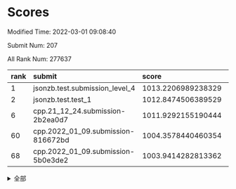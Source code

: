 # Scores

Modified Time: 2022-03-01 09:08:40

Submit Num: 207

All Rank Num: 277637

| rank |               submit               |       score        |       sigma        | pk_num |
| :--- | :--------------------------------- | :----------------- | :----------------- | :----- |
| 1    | jsonzb.test.submission_level_4     | 1013.2206989238329 | 0.8091254676123736 | 5359   |
| 2    | jsonzb.test.test_1                 | 1012.8474506389529 | 0.7941809144411915 | 5364   |
| 6    | cpp.21_12_24.submission-2b2ea0d7   | 1011.9292155190444 | 0.7683062238745203 | 5364   |
| 60   | cpp.2022_01_09.submission-816672bd | 1004.3578440460354 | 0.7058143953690376 | 5368   |
| 68   | cpp.2022_01_09.submission-5b0e3de2 | 1003.9414282813362 | 0.7055242987615821 | 5364   |


<details>
<summary>全部</summary>

| rank |                 submit                 |       score        |       sigma        | pk_num |
| :--- | :------------------------------------- | :----------------- | :----------------- | :----- |
| 1    | jsonzb.test.submission_level_4         | 1013.2206989238329 | 0.8091254676123736 | 5359   |
| 2    | jsonzb.test.test_1                     | 1012.8474506389529 | 0.7941809144411915 | 5364   |
| 3    | gobigger.level_3.submission_level_3_29 | 1012.2024832870609 | 0.7666117522635608 | 5367   |
| 4    | gobigger.level_3.submission_level_3_43 | 1012.058850135404  | 0.7910304666490583 | 5367   |
| 5    | gobigger.level_3.submission_level_3_2  | 1011.9741259744897 | 0.7793740563572898 | 5364   |
| 6    | cpp.21_12_24.submission-2b2ea0d7       | 1011.9292155190444 | 0.7683062238745203 | 5364   |
| 7    | gobigger.level_3.submission_level_3_34 | 1011.8872456273258 | 0.7601501038834123 | 5360   |
| 8    | gobigger.level_3.submission_level_3_15 | 1011.4661295946696 | 0.7804953957630953 | 5365   |
| 9    | gobigger.level_3.submission_level_3_33 | 1011.2281154140038 | 0.7808599780294038 | 5368   |
| 10   | gobigger.level_3.submission_level_3_25 | 1011.1968755300356 | 0.7550638059940756 | 5369   |
| 11   | gobigger.level_3.submission_level_3_24 | 1010.9606395504866 | 0.7844511523482675 | 5365   |
| 12   | gobigger.level_3.submission_level_3_38 | 1010.9191668451315 | 0.7702486092343995 | 5361   |
| 13   | gobigger.level_3.submission_level_3_5  | 1010.8093718982886 | 0.7731503762943817 | 5362   |
| 14   | gobigger.level_3.submission_level_3_13 | 1010.7539166750701 | 0.7641564931856705 | 5365   |
| 15   | gobigger.level_3.submission_level_3_40 | 1010.7085669672281 | 0.7759991794162057 | 5366   |
| 16   | gobigger.level_3.submission_level_3_14 | 1010.6679426831953 | 0.7588421563690656 | 5371   |
| 17   | gobigger.level_3.submission_level_3_47 | 1010.5764440917975 | 0.7662323301449862 | 5364   |
| 18   | gobigger.level_3.submission_level_3_31 | 1010.5674494810177 | 0.7534587391232159 | 5357   |
| 19   | gobigger.level_3.submission_level_3_36 | 1010.552618628314  | 0.7696390503002104 | 5361   |
| 20   | gobigger.level_3.submission_level_3_45 | 1010.5448289613391 | 0.7656661001764861 | 5359   |
| 21   | gobigger.level_3.submission_level_3_1  | 1010.4395146407621 | 0.7597238178442511 | 5368   |
| 22   | gobigger.level_3.submission_level_3_28 | 1010.3667757672943 | 0.7895390191407872 | 5359   |
| 23   | gobigger.level_3.submission_level_3_12 | 1010.329460725199  | 0.7633433840730259 | 5360   |
| 24   | gobigger.level_3.submission_level_3_4  | 1010.323769999388  | 0.7598159469197191 | 5364   |
| 25   | gobigger.level_3.submission_level_3_27 | 1010.2762092334765 | 0.7637024662511613 | 5370   |
| 26   | gobigger.level_3.submission_level_3_7  | 1010.2498200586595 | 0.7858930519490722 | 5369   |
| 27   | gobigger.level_3.submission_level_3_48 | 1010.2264546133493 | 0.7545173488852678 | 5361   |
| 28   | gobigger.level_3.submission_level_3_37 | 1010.2049979943826 | 0.750861042250433  | 5367   |
| 29   | gobigger.level_3.submission_level_3_3  | 1010.121829124357  | 0.7616187789591459 | 5366   |
| 30   | gobigger.level_3.submission_level_3_23 | 1010.1071823172066 | 0.7592452654860185 | 5366   |
| 31   | gobigger.level_3.submission_level_3_42 | 1010.0225143227865 | 0.7611737173502562 | 5367   |
| 32   | gobigger.level_3.submission_level_3_10 | 1009.9945872460731 | 0.7517472365978483 | 5365   |
| 33   | gobigger.level_3.submission_level_3_16 | 1009.9128109497059 | 0.7515149645815079 | 5365   |
| 34   | gobigger.level_3.submission_level_3_49 | 1009.8405625289558 | 0.7475976600532905 | 5362   |
| 35   | gobigger.level_3.submission_level_3_30 | 1009.8397297747719 | 0.757449562691877  | 5358   |
| 36   | gobigger.level_3.submission_level_3_6  | 1009.8096833144723 | 0.7647502078542794 | 5361   |
| 37   | gobigger.level_3.submission_level_3_0  | 1009.7625464332282 | 0.765750914678139  | 5367   |
| 38   | gobigger.level_3.submission_level_3_44 | 1009.6537609306982 | 0.7537762302813228 | 5367   |
| 39   | gobigger.level_3.submission_level_3_18 | 1009.577973797039  | 0.7671196283978572 | 5364   |
| 40   | gobigger.level_3.submission_level_3_11 | 1009.5003488149797 | 0.7796098124245787 | 5365   |
| 41   | gobigger.level_3.submission_level_3_41 | 1009.4985168286748 | 0.7345607678800079 | 5365   |
| 42   | gobigger.level_3.submission_level_3_20 | 1009.4247475683592 | 0.7615585522781665 | 5367   |
| 43   | gobigger.level_3.submission_level_3_35 | 1009.3392571790693 | 0.7513067848490035 | 5369   |
| 44   | gobigger.level_3.submission_level_3_32 | 1009.3037975587921 | 0.7456226122786217 | 5364   |
| 45   | gobigger.level_3.submission_level_3_39 | 1009.2682276467473 | 0.7591116110114925 | 5365   |
| 46   | gobigger.level_3.submission_level_3_19 | 1009.1687343543679 | 0.7462247544199142 | 5363   |
| 47   | gobigger.level_3.submission_level_3_46 | 1009.1215121349389 | 0.7495087520463504 | 5366   |
| 48   | gobigger.level_3.submission_level_3_21 | 1008.997055880915  | 0.7623100767315731 | 5359   |
| 49   | gobigger.level_3.submission_level_3_17 | 1008.939557997135  | 0.753621262630558  | 5367   |
| 50   | gobigger.level_3.submission_level_3_26 | 1008.8192180320468 | 0.7463412625210739 | 5365   |
| 51   | gobigger.level_3.submission_level_3_22 | 1008.7991704160752 | 0.7600290475061992 | 5359   |
| 52   | gobigger.level_3.submission_level_3_8  | 1008.4301746988639 | 0.7479322824915698 | 5369   |
| 53   | gobigger.level_3.submission_level_3_9  | 1007.9417548374313 | 0.758248309259008  | 5364   |
| 54   | gobigger.level_1.submission_level_1_7  | 1004.6647857085857 | 0.7195262695486687 | 5358   |
| 55   | gobigger.level_1.submission_level_1_47 | 1004.6525662955647 | 0.7043727937996135 | 5364   |
| 56   | gobigger.level_1.submission_level_1_5  | 1004.4759818963771 | 0.7311779829347086 | 5369   |
| 57   | gobigger.level_1.submission_level_1_49 | 1004.4569300120162 | 0.7346572565218513 | 5365   |
| 58   | gobigger.level_1.submission_level_1_48 | 1004.3806840649836 | 0.7181853003473249 | 5369   |
| 59   | gobigger.level_1.submission_level_1_43 | 1004.3733523206666 | 0.7182105255908897 | 5363   |
| 60   | cpp.2022_01_09.submission-816672bd     | 1004.3578440460354 | 0.7058143953690376 | 5368   |
| 61   | gobigger.level_1.submission_level_1_13 | 1004.2649284315747 | 0.706591644497236  | 5362   |
| 62   | gobigger.level_1.submission_level_1_36 | 1004.2512033604412 | 0.721433268725231  | 5367   |
| 63   | gobigger.level_1.submission_level_1_19 | 1004.2166529668687 | 0.7128403126541795 | 5366   |
| 64   | gobigger.level_1.submission_level_1_39 | 1004.0334799736029 | 0.7279815883729741 | 5366   |
| 65   | gobigger.level_1.submission_level_1_3  | 1004.0263304011912 | 0.7156360515041148 | 5367   |
| 66   | gobigger.level_1.submission_level_1_30 | 1004.012949908872  | 0.7202770054686254 | 5369   |
| 67   | gobigger.level_1.submission_level_1_1  | 1003.9903542477158 | 0.7193782976088967 | 5365   |
| 68   | cpp.2022_01_09.submission-5b0e3de2     | 1003.9414282813362 | 0.7055242987615821 | 5364   |
| 69   | gobigger.level_1.submission_level_1_37 | 1003.7888628084241 | 0.7262941081888776 | 5366   |
| 70   | gobigger.level_1.submission_level_1_33 | 1003.7837374081239 | 0.7286210917100907 | 5367   |
| 71   | gobigger.level_1.submission_level_1_8  | 1003.7716883729632 | 0.7111982499505105 | 5370   |
| 72   | gobigger.level_1.submission_level_1_24 | 1003.7706393303083 | 0.7215774248274736 | 5367   |
| 73   | gobigger.level_1.submission_level_1_17 | 1003.7321154601527 | 0.7171196370089676 | 5367   |
| 74   | gobigger.level_1.submission_level_1_44 | 1003.68022931807   | 0.723169172874012  | 5368   |
| 75   | gobigger.level_1.submission_level_1_9  | 1003.6329208954094 | 0.7173941115445988 | 5366   |
| 76   | gobigger.level_1.submission_level_1_41 | 1003.618789623054  | 0.7157251271002522 | 5370   |
| 77   | gobigger.level_1.submission_level_1_25 | 1003.5888100568752 | 0.7108109101694259 | 5365   |
| 78   | gobigger.level_1.submission_level_1_38 | 1003.5847922775442 | 0.7184953808979945 | 5364   |
| 79   | gobigger.level_1.submission_level_1_26 | 1003.5547667379592 | 0.7091417600472572 | 5366   |
| 80   | gobigger.level_1.submission_level_1_16 | 1003.5160531012268 | 0.7123547247554458 | 5368   |
| 81   | gobigger.level_1.submission_level_1_34 | 1003.4433558609458 | 0.7170704887925319 | 5367   |
| 82   | gobigger.level_1.submission_level_1_14 | 1003.4206588504101 | 0.7207229349302758 | 5367   |
| 83   | gobigger.level_1.submission_level_1_35 | 1003.4132376344013 | 0.7232443659754232 | 5364   |
| 84   | gobigger.level_1.submission_level_1_28 | 1003.4043998005078 | 0.7215142457840943 | 5370   |
| 85   | gobigger.level_1.submission_level_1_18 | 1003.2758886033507 | 0.7303225334371686 | 5367   |
| 86   | gobigger.level_1.submission_level_1_12 | 1003.2043913314077 | 0.717396944794723  | 5367   |
| 87   | gobigger.level_1.submission_level_1_27 | 1003.1679067013558 | 0.7160229254796002 | 5368   |
| 88   | gobigger.level_1.submission_level_1_6  | 1003.1271463904022 | 0.7230640519777641 | 5368   |
| 89   | gobigger.level_1.submission_level_1_45 | 1003.1203640442727 | 0.7097258361607982 | 5368   |
| 90   | gobigger.level_1.submission_level_1_10 | 1003.0967310219735 | 0.7270628562492505 | 5363   |
| 91   | gobigger.level_1.submission_level_1_21 | 1003.0250689297563 | 0.7119908868058207 | 5363   |
| 92   | gobigger.level_1.submission_level_1_22 | 1002.9550839727509 | 0.7113296025812704 | 5362   |
| 93   | gobigger.level_1.submission_level_1_31 | 1002.8173393295455 | 0.7149178986133091 | 5364   |
| 94   | gobigger.level_1.submission_level_1_11 | 1002.8043874360612 | 0.714773630757309  | 5368   |
| 95   | gobigger.level_1.submission_level_1_20 | 1002.7068282697247 | 0.715536229539269  | 5366   |
| 96   | gobigger.level_1.submission_level_1_42 | 1002.704300926977  | 0.7205573175297281 | 5368   |
| 97   | gobigger.level_1.submission_level_1_32 | 1002.6978508938246 | 0.7217650093420872 | 5364   |
| 98   | gobigger.level_1.submission_level_1_4  | 1002.6402358205471 | 0.7201274257448056 | 5364   |
| 99   | gobigger.level_1.submission_level_1_15 | 1002.5972488467156 | 0.7236558559371135 | 5363   |
| 100  | gobigger.level_1.submission_level_1_0  | 1002.5851768723    | 0.7015376820100383 | 5366   |
| 101  | gobigger.level_1.submission_level_1_2  | 1002.5520315528017 | 0.7137721610425948 | 5363   |
| 102  | gobigger.level_1.submission_level_1_29 | 1002.5295718544628 | 0.7178798694987064 | 5368   |
| 103  | gobigger.level_1.submission_level_1_46 | 1002.4198201085812 | 0.7150682309960182 | 5366   |
| 104  | gobigger.level_1.submission_level_1_23 | 1002.4171630145227 | 0.7205084501710811 | 5364   |
| 105  | gobigger.level_1.submission_level_1_40 | 1002.0864084261423 | 0.72154102370255   | 5369   |
| 106  | gobigger.random.submission_random_19   | 997.8309795000937  | 0.7242641796825345 | 5369   |
| 107  | gobigger.random.submission_random_24   | 997.3679298850117  | 0.700766299110125  | 5365   |
| 108  | gobigger.random.submission_random_40   | 997.2354385025783  | 0.7101414556583663 | 5360   |
| 109  | gobigger.random.submission_random_0    | 997.2335315142959  | 0.7096324889479825 | 5366   |
| 110  | gobigger.random.submission_random_36   | 996.9543180231915  | 0.7224839961929429 | 5367   |
| 111  | gobigger.random.submission_random_20   | 996.9496663124008  | 0.7112671643983489 | 5363   |
| 112  | gobigger.random.submission_random_12   | 996.9374493910503  | 0.7022854467223923 | 5368   |
| 113  | gobigger.random.submission_random_38   | 996.8120867056662  | 0.7052066151902731 | 5359   |
| 114  | gobigger.random.submission_random_45   | 996.2953732812399  | 0.701152369885759  | 5370   |
| 115  | gobigger.random.submission_random_34   | 996.223528335647   | 0.7100937332645624 | 5362   |
| 116  | gobigger.random.submission_random_25   | 996.220754407061   | 0.7073237413808786 | 5367   |
| 117  | gobigger.random.submission_random_30   | 996.2150110147477  | 0.705278645854244  | 5367   |
| 118  | gobigger.random.submission_random_16   | 996.214730063568   | 0.7150631207653304 | 5369   |
| 119  | gobigger.random.submission_random_18   | 996.1626897800571  | 0.7072234715625517 | 5364   |
| 120  | gobigger.random.submission_random_5    | 996.150355159545   | 0.7151803455441087 | 5364   |
| 121  | gobigger.random.submission_random_28   | 996.1321441631329  | 0.7235718551834722 | 5368   |
| 122  | gobigger.random.submission_random_32   | 996.0855511364242  | 0.7083078207017484 | 5368   |
| 123  | gobigger.random.submission_random_48   | 996.073341547716   | 0.710481988488128  | 5365   |
| 124  | gobigger.random.submission_random_15   | 996.0187365717209  | 0.7320587277271353 | 5365   |
| 125  | gobigger.random.submission_random_7    | 996.018474435708   | 0.6969879022116716 | 5365   |
| 126  | gobigger.random.submission_random_49   | 995.9650557826848  | 0.6969817312600289 | 5363   |
| 127  | gobigger.random.submission_random_1    | 995.8595286992163  | 0.7078069501315835 | 5364   |
| 128  | gobigger.random.submission_random_37   | 995.8564812273031  | 0.721360042344362  | 5364   |
| 129  | gobigger.random.submission_random_47   | 995.8440231211458  | 0.7100999705152659 | 5364   |
| 130  | gobigger.random.submission_random_2    | 995.8272594410083  | 0.7195469879435812 | 5369   |
| 131  | gobigger.random.submission_random_11   | 995.812700013382   | 0.7172949830472022 | 5367   |
| 132  | gobigger.random.submission_random_43   | 995.7918177586228  | 0.7158668849292722 | 5363   |
| 133  | gobigger.random.submission_random_27   | 995.7878231093173  | 0.7188830999751974 | 5367   |
| 134  | gobigger.random.submission_random_33   | 995.7674691962721  | 0.7123923825937624 | 5360   |
| 135  | gobigger.random.submission_random_41   | 995.6907077891716  | 0.7101944658400462 | 5366   |
| 136  | gobigger.random.submission_random_29   | 995.6255836028228  | 0.7136251471566765 | 5368   |
| 137  | gobigger.random.submission_random_4    | 995.6205265979489  | 0.7156931522235838 | 5363   |
| 138  | gobigger.random.submission_random_31   | 995.5929054157496  | 0.7341002666902964 | 5369   |
| 139  | gobigger.random.submission_random_26   | 995.5855038276502  | 0.7193122263293251 | 5361   |
| 140  | gobigger.random.submission_random_35   | 995.541145395017   | 0.7099209664680356 | 5365   |
| 141  | gobigger.random.submission_random_42   | 995.4427615716033  | 0.7335118205842789 | 5370   |
| 142  | gobigger.random.submission_random_39   | 995.3699139627887  | 0.7238713582136743 | 5367   |
| 143  | gobigger.random.submission_random_22   | 995.3432864806682  | 0.71077517242372   | 5365   |
| 144  | gobigger.random.submission_random_10   | 995.3083693647703  | 0.713454673476402  | 5370   |
| 145  | gobigger.random.submission_random_23   | 995.1645457974128  | 0.7081474853951775 | 5367   |
| 146  | gobigger.random.submission_random_3    | 995.1382969247458  | 0.7175416039036019 | 5362   |
| 147  | gobigger.random.submission_random_6    | 995.1162977647241  | 0.7216438323208402 | 5363   |
| 148  | gobigger.random.submission_random_9    | 995.0236684195255  | 0.7163933625549145 | 5363   |
| 149  | gobigger.random.submission_random_21   | 994.862287574552   | 0.7251151116461861 | 5368   |
| 150  | gobigger.random.submission_random_13   | 994.8445093215313  | 0.7202189491120387 | 5364   |
| 151  | gobigger.random.submission_random_17   | 994.7596701234503  | 0.723763447266652  | 5361   |
| 152  | gobigger.random.submission_random_44   | 994.745320213172   | 0.7248076083691039 | 5364   |
| 153  | gobigger.random.submission_random_8    | 994.7149803700761  | 0.7278393085157864 | 5360   |
| 154  | gobigger.random.submission_random_46   | 994.5658305101333  | 0.7303474458791283 | 5364   |
| 155  | gobigger.random.submission_random_14   | 994.5325826548437  | 0.7131092109336709 | 5361   |
| 156  | gobigger.level_2.submission_level_2_3  | 994.1975429802413  | 0.7293832712968887 | 5362   |
| 157  | gobigger.level_2.submission_level_2_37 | 994.0857711675608  | 0.7247229781698978 | 5369   |
| 158  | gobigger.level_2.submission_level_2_20 | 993.5210520516573  | 0.7518542441950435 | 5364   |
| 159  | gobigger.level_2.submission_level_2_2  | 993.4789509927331  | 0.7367709825622983 | 5365   |
| 160  | gobigger.level_2.submission_level_2_11 | 993.4602002400171  | 0.7223471318785448 | 5366   |
| 161  | gobigger.level_2.submission_level_2_6  | 993.4213549412806  | 0.7447243169763619 | 5366   |
| 162  | gobigger.level_2.submission_level_2_48 | 993.297266281172   | 0.7497532551943596 | 5365   |
| 163  | gobigger.level_2.submission_level_2_42 | 993.208038173685   | 0.744640735767126  | 5366   |
| 164  | gobigger.level_2.submission_level_2_25 | 992.9546905403257  | 0.7329609031859242 | 5363   |
| 165  | gobigger.level_2.submission_level_2_43 | 992.7410704681206  | 0.7733101416819544 | 5367   |
| 166  | gobigger.level_2.submission_level_2_40 | 992.7004906013742  | 0.755699224183167  | 5357   |
| 167  | gobigger.level_2.submission_level_2_38 | 992.6638809943231  | 0.7571359050392475 | 5366   |
| 168  | gobigger.level_2.submission_level_2_22 | 992.6520668293989  | 0.7395856506459363 | 5368   |
| 169  | gobigger.level_2.submission_level_2_14 | 992.6355423337127  | 0.7539113228929698 | 5364   |
| 170  | gobigger.level_2.submission_level_2_5  | 992.5827820032607  | 0.7296156327904205 | 5366   |
| 171  | gobigger.level_2.submission_level_2_18 | 992.5591252539771  | 0.7451271937020291 | 5367   |
| 172  | gobigger.level_2.submission_level_2_27 | 992.4935995499147  | 0.748427411545152  | 5364   |
| 173  | gobigger.level_2.submission_level_2_31 | 992.432345515869   | 0.7344841290495129 | 5366   |
| 174  | gobigger.level_2.submission_level_2_33 | 992.4174759220666  | 0.7583812328826922 | 5364   |
| 175  | gobigger.level_2.submission_level_2_30 | 992.3492764271398  | 0.7504933146626056 | 5367   |
| 176  | gobigger.level_2.submission_level_2_21 | 992.2441050217421  | 0.7386999114439683 | 5356   |
| 177  | gobigger.level_2.submission_level_2_10 | 992.2160978948176  | 0.7251666851438174 | 5360   |
| 178  | gobigger.level_2.submission_level_2_44 | 992.1768867947709  | 0.7566971402604984 | 5360   |
| 179  | gobigger.level_2.submission_level_2_46 | 992.1439049605631  | 0.7395968313480543 | 5360   |
| 180  | gobigger.level_2.submission_level_2_34 | 991.8996128709528  | 0.7416105299454633 | 5365   |
| 181  | gobigger.level_2.submission_level_2_29 | 991.8944791525483  | 0.7887385928957192 | 5358   |
| 182  | gobigger.level_2.submission_level_2_8  | 991.8653509483959  | 0.7441331979812231 | 5373   |
| 183  | gobigger.level_2.submission_level_2_35 | 991.705915753563   | 0.7579936420660535 | 5363   |
| 184  | gobigger.level_2.submission_level_2_7  | 991.599838483644   | 0.7521268868004672 | 5361   |
| 185  | gobigger.level_2.submission_level_2_23 | 991.4731298691023  | 0.7527317362570458 | 5361   |
| 186  | gobigger.level_2.submission_level_2_12 | 991.3896343370465  | 0.7734958470822757 | 5362   |
| 187  | gobigger.level_2.submission_level_2_1  | 991.3162375418258  | 0.7588696626014829 | 5370   |
| 188  | gobigger.level_2.submission_level_2_4  | 991.2798774621875  | 0.7645703560930285 | 5364   |
| 189  | gobigger.level_2.submission_level_2_16 | 991.2621907409488  | 0.7420362590361872 | 5370   |
| 190  | gobigger.level_2.submission_level_2_49 | 991.2594833854447  | 0.727416524289697  | 5364   |
| 191  | gobigger.level_2.submission_level_2_47 | 991.2012977843495  | 0.752882891804706  | 5366   |
| 192  | gobigger.level_2.submission_level_2_15 | 991.1353522685229  | 0.7495576575924701 | 5368   |
| 193  | gobigger.level_2.submission_level_2_32 | 991.0978945268913  | 0.7597034607566014 | 5363   |
| 194  | gobigger.level_2.submission_level_2_36 | 991.0430764315985  | 0.7586908284041894 | 5364   |
| 195  | gobigger.level_2.submission_level_2_17 | 991.0377069159819  | 0.7654393337624823 | 5367   |
| 196  | gobigger.level_2.submission_level_2_45 | 990.9304432437439  | 0.7607103742854957 | 5370   |
| 197  | gobigger.level_2.submission_level_2_9  | 990.8605102630337  | 0.7418603188867183 | 5366   |
| 198  | gobigger.level_2.submission_level_2_39 | 990.8400610778984  | 0.7501559150450232 | 5355   |
| 199  | gobigger.level_2.submission_level_2_41 | 990.7200221827985  | 0.7578191803693426 | 5369   |
| 200  | gobigger.level_2.submission_level_2_19 | 990.6734687462925  | 0.7540107541732488 | 5364   |
| 201  | gobigger.level_2.submission_level_2_28 | 990.6157304159393  | 0.7591149431924342 | 5367   |
| 202  | gobigger.level_2.submission_level_2_24 | 990.5705676871816  | 0.7413849359922513 | 5362   |
| 203  | gobigger.level_2.submission_level_2_0  | 990.3960615166933  | 0.7752595084534186 | 5368   |
| 204  | gobigger.level_2.submission_level_2_26 | 990.3228515507759  | 0.7688996207228183 | 5363   |
| 205  | gobigger.level_2.submission_level_2_13 | 989.8320654009972  | 0.781735357074865  | 5363   |
| 206  | gobigger.none.submission_none_0        | 977.7823620176194  | 1.3412670062856213 | 5363   |
| 207  | gobigger.none.submission_none_1        | 975.1490996228756  | 1.5422089245919675 | 5367   |

</details>